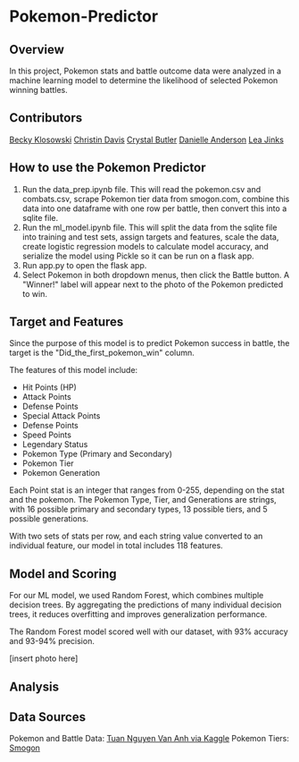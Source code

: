# Pokemon-Predictor

## Overview
In this project, Pokemon stats and battle outcome data were analyzed in a machine learning model to determine the likelihood of selected Pokemon winning battles.


## Contributors
[Becky Klosowski](https://github.com/andcetera)
[Christin Davis](https://github.com/christinamberdavis)
[Crystal Butler](https://github.com/cmbutler83)
[Danielle Anderson](https://github.com/dganderson94)
[Lea Jinks](https://github.com/leajinks)


## How to use the Pokemon Predictor
1. Run the data_prep.ipynb file. This will read the pokemon.csv and combats.csv, scrape Pokemon tier data from smogon.com, combine this data into one dataframe with one row per battle, then convert this into a sqlite file.
2. Run the ml_model.ipynb file. This will split the data from the sqlite file into training and test sets, assign targets and features, scale the data, create logistic regression models to calculate model accuracy, and serialize the model using Pickle so it can be run on a flask app.
3. Run app.py to open the flask app.
4. Select Pokemon in both dropdown menus, then click the Battle button. A "Winner!" label will appear next to the photo of the Pokemon predicted to win.

## Target and Features
Since the purpose of this model is to predict Pokemon success in battle, the target is the "Did_the_first_pokemon_win" column.

The features of this model include:
* Hit Points (HP)
* Attack Points
* Defense Points
* Special Attack Points
* Defense Points
* Speed Points
* Legendary Status
* Pokemon Type (Primary and Secondary)
* Pokemon Tier
* Pokemon Generation

Each Point stat is an integer that ranges from 0-255, depending on the stat and the pokemon. The Pokemon Type, Tier, and Generations are strings, with 16 possible primary and secondary types, 13 possible tiers, and 5 possible generations.

With two sets of stats per row, and each string value converted to an individual feature, our model in total includes 118 features.


## Model and Scoring
For our ML model, we used Random Forest, which combines multiple decision trees. By aggregating the predictions of many individual decision trees, it reduces overfitting and improves generalization performance.

The Random Forest model scored well with our dataset, with 93% accuracy and 93-94% precision. 

[insert photo here]

## Analysis



## Data Sources
Pokemon and Battle Data: [Tuan Nguyen Van Anh via Kaggle](
https://www.kaggle.com/datasets/tuannguyenvananh/pokemon-dataset-with-team-combat?select=pokemon.csv)
Pokemon Tiers: [Smogon](https://www.smogon.com/dex/xy/pokemon/)
